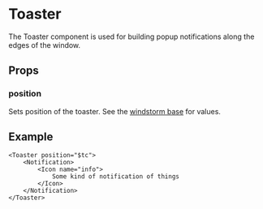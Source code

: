 # Toaster

The Toaster component is used for building popup notifications along the
edges of the window.

## Props

### position
Sets position of the toaster. See the
[windstorm base](https://windstorm.axel669.net/lib/css/component/toaster)
for values.

## Example
```svelte
<Toaster position="$tc">
    <Notification>
        <Icon name="info">
            Some kind of notification of things
        </Icon>
    </Notification>
</Toaster>
```
